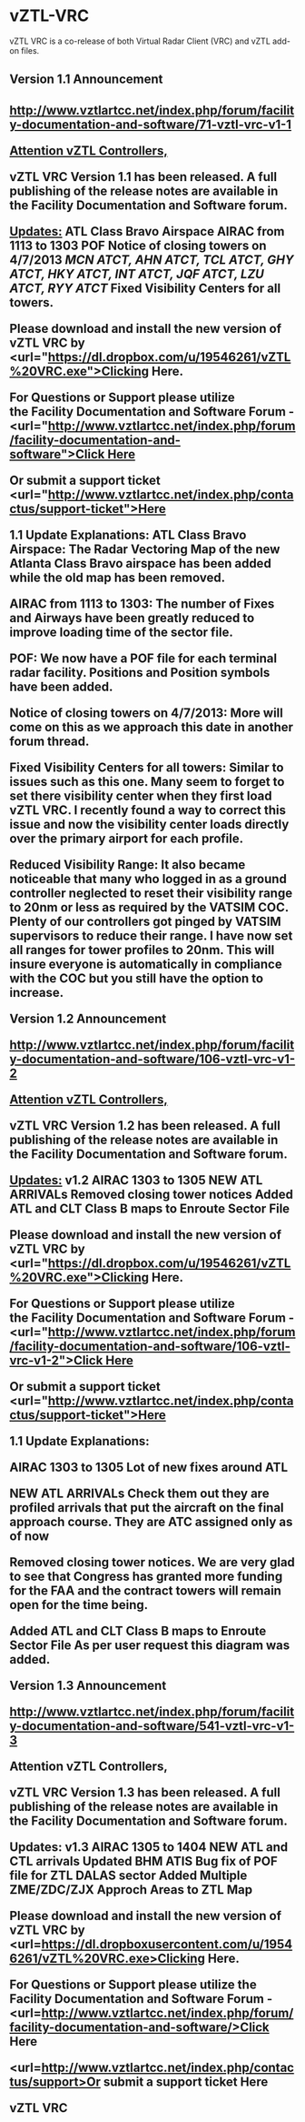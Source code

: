 vZTL-VRC
========

vZTL VRC is a co-release of both Virtual Radar Client (VRC) and vZTL add-on files. 


<h2>Version 1.1 Announcement<h2> 

http://www.vztlartcc.net/index.php/forum/facility-documentation-and-software/71-vztl-vrc-v1-1

<u>Attention vZTL Controllers,</b></u>

vZTL VRC Version 1.1 has been released. 
A full publishing of the release notes are available in the Facility Documentation and Software forum.

<b><u>Updates:</b></u>
ATL Class Bravo Airspace
AIRAC from 1113 to 1303
POF
Notice of closing towers on 4/7/2013
<i>MCN ATCT, AHN ATCT, TCL ATCT, GHY ATCT, HKY ATCT, INT ATCT, JQF ATCT, LZU ATCT, RYY ATCT</i>
Fixed Visibility Centers for all towers.

Please download and install the new version of vZTL VRC by <url="https://dl.dropbox.com/u/19546261/vZTL%20VRC.exe">Clicking Here</url>. 

For Questions or Support please utilize the Facility Documentation and Software Forum - <url="http://www.vztlartcc.net/index.php/forum/facility-documentation-and-software">Click Here</url>

Or submit a support ticket <url="http://www.vztlartcc.net/index.php/contactus/support-ticket">Here</url>

1.1 Update Explanations:
ATL Class Bravo Airspace:
The Radar Vectoring Map of the new Atlanta Class Bravo airspace has been added while the old map has been removed.

AIRAC from 1113 to 1303:
The number of Fixes and Airways have been greatly reduced to improve loading time of the sector file.

POF:
We now have a POF file for each terminal radar facility. Positions and Position symbols have been added.

Notice of closing towers on 4/7/2013:
More will come on this as we approach this date in another forum thread.


Fixed Visibility Centers for all towers:
Similar to issues such as this one. Many seem to forget to set there visibility center when they first load vZTL VRC. I recently found a way to correct this issue and now the visibility center loads directly over the primary airport for each profile.


Reduced Visibility Range:
It also became noticeable that many who logged in as a ground controller neglected to reset their visibility range to 20nm or less as required by the VATSIM COC. Plenty of our controllers got pinged by VATSIM supervisors to reduce their range. I have now set all ranges for tower profiles to 20nm. This will insure everyone is automatically in compliance with the COC but you still have the option to increase.

Version 1.2 Announcement

http://www.vztlartcc.net/index.php/forum/facility-documentation-and-software/106-vztl-vrc-v1-2

<b><u>Attention vZTL Controllers,</b></u>

vZTL VRC Version 1.2 has been released. 
A full publishing of the release notes are available in the Facility Documentation and Software forum.

<b><u>Updates:</b></u>
<b>v1.2</b>
AIRAC 1303 to 1305
NEW ATL ARRIVALs
Removed closing tower notices
Added ATL and CLT Class B maps to Enroute Sector File

Please download and install the new version of vZTL VRC by <url="https://dl.dropbox.com/u/19546261/vZTL%20VRC.exe">Clicking Here</url>. 

For Questions or Support please utilize the Facility Documentation and Software Forum - <url="http://www.vztlartcc.net/index.php/forum/facility-documentation-and-software/106-vztl-vrc-v1-2">Click Here</url>

Or submit a support ticket <url="http://www.vztlartcc.net/index.php/contactus/support-ticket">Here</url>

1.1 Update Explanations:

AIRAC 1303 to 1305
Lot of new fixes around ATL

NEW ATL ARRIVALs
Check them out they are profiled arrivals that put the aircraft on the final approach course. They are ATC assigned only as of now

Removed closing tower notices.
We are very glad to see that Congress has granted more funding for the FAA and the contract towers will remain open for the time being.

Added ATL and CLT Class B maps to Enroute Sector File
As per user request this diagram was added.


Version 1.3 Announcement

http://www.vztlartcc.net/index.php/forum/facility-documentation-and-software/541-vztl-vrc-v1-3

Attention vZTL Controllers,

vZTL VRC Version 1.3 has been released.
A full publishing of the release notes are available in the Facility Documentation and Software forum.

Updates:
v1.3
AIRAC 1305 to 1404
NEW ATL and CTL arrivals
Updated BHM ATIS
Bug fix of POF file for ZTL DALAS sector
Added Multiple ZME/ZDC/ZJX Approch Areas to ZTL Map


Please download and install the new version of vZTL VRC by <url=https://dl.dropboxusercontent.com/u/19546261/vZTL%20VRC.exe>Clicking Here</url>. 

For Questions or Support please utilize the Facility Documentation and Software Forum - <url=http://www.vztlartcc.net/index.php/forum/facility-documentation-and-software/>Click Here</url>

<url=http://www.vztlartcc.net/index.php/contactus/support>Or submit a support ticket Here</url>



vZTL VRC
